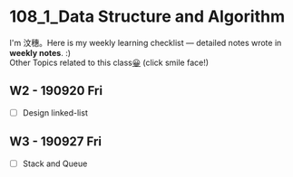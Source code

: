 # 108_1_Data Structure and Algorithm
I'm 汶穗。Here is my weekly learning checklist — detailed notes wrote in **weekly notes**. :)  
Other Topics related to this class[😀](https://hackmd.io/PFMjkciiRYuTuaYk77Be8Q?both) (click smile face!)

  
## W2 - 190920 Fri
- [ ] Design linked-list

## W3 - 190927 Fri
- [ ] Stack and Queue

